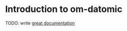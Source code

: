 # Introduction to om-datomic

TODO: write [great documentation](http://jacobian.org/writing/what-to-write/)
